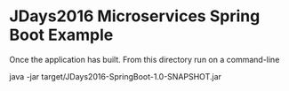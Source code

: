 # JDays2016 Microservices Spring Boot Example

Once the application has built. From this directory run on a command-line

java -jar target/JDays2016-SpringBoot-1.0-SNAPSHOT.jar

